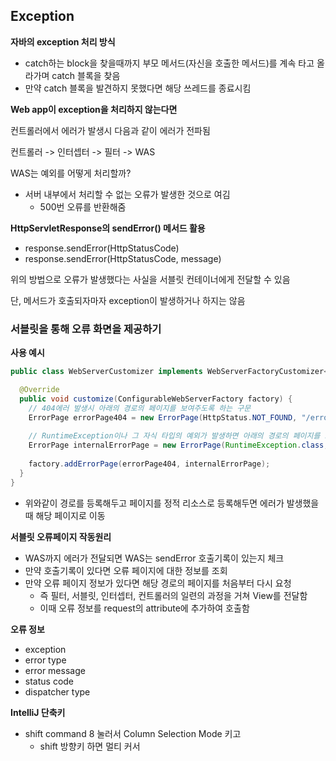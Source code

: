 ## Exception

**자바의 exception 처리 방식**

- catch하는 block을 찾을때까지 부모 메서드(자신을 호출한 메서드)를 계속 타고 올라가며 catch 블록을 찾음
- 만약 catch 블록을 발견하지 못했다면 해당 쓰레드를 종료시킴


**Web app이 exception을 처리하지 않는다면**

컨트롤러에서 에러가 발생시 다음과 같이 에러가 전파됨

컨트롤러 -> 인터셉터 -> 필터 -> WAS

WAS는 예외를 어떻게 처리할까?

- 서버 내부에서 처리할 수 없는 오류가 발생한 것으로 여김
  - 500번 오류를 반환해줌



**HttpServletResponse의 sendError() 메서드 활용**

- response.sendError(HttpStatusCode)
- response.sendError(HttpStatusCode, message)

위의 방법으로 오류가 발생했다는 사실을 서블릿 컨테이너에게 전달할 수 있음

단, 메서드가 호출되자마자 exception이 발생하거나 하지는 않음




### 서블릿을 통해 오류 화면을 제공하기


**사용 예시**

```java
public class WebServerCustomizer implements WebServerFactoryCustomizer<ConfigurableWebServerFactory>{

  @Override
  public void customize(ConfigurableWebServerFactory factory) {
    // 404에러 발생시 아래의 경로의 페이지를 보여주도록 하는 구문
    ErrorPage errorPage404 = new ErrorPage(HttpStatus.NOT_FOUND, "/error-page/400");
    
    // RuntimeException이나 그 자식 타입의 예외가 발생하면 아래의 경로의 페이지를 보여주도록 하는 구문
    ErrorPage internalErrorPage = new ErrorPage(RuntimeException.class, "/error-page/500");
    
    factory.addErrorPage(errorPage404, internalErrorPage);
  }
}
```

- 위와같이 경로를 등록해두고 페이지를 정적 리소스로 등록해두면 에러가 발생했을때 해당 페이지로 이동



**서블릿 오류페이지 작동원리**



- WAS까지 에러가 전달되면 WAS는 sendError 호출기록이 있는지 체크
- 만약 호출기록이 있다면 오류 페이지에 대한 정보를 조회
- 만약 오류 페이지 정보가 있다면 해당 경로의 페이지를 처음부터 다시 요청
  - 즉 필터, 서블릿, 인터셉터, 컨트롤러의 일련의 과정을 거쳐 View를 전달함
  - 이때 오류 정보를 request의 attribute에 추가하여 호출함




**오류 정보**

- exception
- error type
- error message
- status code
- dispatcher type



**IntelliJ 단축키**

- shift command 8 눌러서 Column Selection Mode 키고
  - shift 방향키 하면 멀티 커서